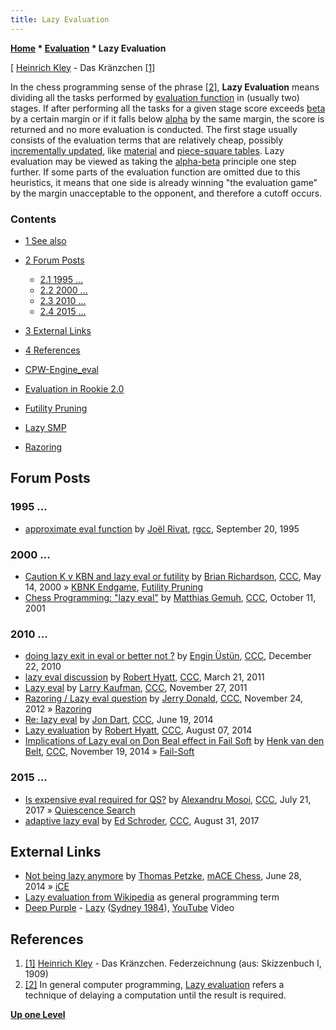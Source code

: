 ```yaml
---
title: Lazy Evaluation
---
```

**[Home](Home "Home") \* [Evaluation](Evaluation "Evaluation") \* Lazy Evaluation**



[ [Heinrich Kley](Category:Heinrich_Kley "Category:Heinrich Kley") - Das Kränzchen <a id="cite-note-1" href="#cite-ref-1">[1]</a>
  

In the chess programming sense of the phrase <a id="cite-note-2" href="#cite-ref-2">[2]</a>, **Lazy Evaluation** means dividing all the tasks performed by [evaluation function](Evaluation_Function "Evaluation Function") in (usually two) stages. If after performing all the tasks for a given stage score exceeds [beta](Beta "Beta") by a certain margin or if it falls below [alpha](Alpha "Alpha") by the same margin, the score is returned and no more evaluation is conducted. The first stage usually consists of the evaluation terms that are relatively cheap, possibly [incrementally updated](Incremental_Updates "Incremental Updates"), like [material](Material "Material") and [piece-square tables](Piece-Square_Tables "Piece-Square Tables"). Lazy evaluation may be viewed as taking the [alpha-beta](Alpha-Beta "Alpha-Beta") principle one step further. If some parts of the evaluation function are omitted due to this heuristics, it means that one side is already winning "the evaluation game" by the margin unacceptable to the opponent, and therefore a cutoff occurs. 



### Contents


* [1 See also](#see-also)
* [2 Forum Posts](#forum-posts)
	+ [2.1 1995 ...](#1995-...)
	+ [2.2 2000 ...](#2000-...)
	+ [2.3 2010 ...](#2010-...)
	+ [2.4 2015 ...](#2015-...)
* [3 External Links](#external-links)
* [4 References](#references)






* [CPW-Engine\_eval](CPW-Engine_eval "CPW-Engine eval")
* [Evaluation in Rookie 2.0](Rookie#Evaluation "Rookie")
* [Futility Pruning](Futility_Pruning "Futility Pruning")
* [Lazy SMP](Lazy_SMP "Lazy SMP")
* [Razoring](Razoring "Razoring")


## Forum Posts


### 1995 ...


* [approximate eval function](http://groups.google.com/group/rec.games.chess.computer/browse_frm/thread/12607986c47b8ef6) by [Joël Rivat](Jo%C3%ABl_Rivat "Joël Rivat"), [rgcc](Computer_Chess_Forums "Computer Chess Forums"), September 20, 1995


### 2000 ...


* [Caution K v KBN and lazy eval or futility](https://www.stmintz.com/ccc/index.php?id=110681) by [Brian Richardson](Brian_Richardson "Brian Richardson"), [CCC](CCC "CCC"), May 14, 2000 » [KBNK Endgame](KBNK_Endgame "KBNK Endgame"), [Futility Pruning](Futility_Pruning "Futility Pruning")
* [Chess Programming: "lazy eval"](https://www.stmintz.com/ccc/index.php?id=192813) by [Matthias Gemuh](Matthias_Gemuh "Matthias Gemuh"), [CCC](CCC "CCC"), October 11, 2001


### 2010 ...


* [doing lazy exit in eval or better not ?](http://www.talkchess.com/forum/viewtopic.php?t=37223) by [Engin Üstün](Engin_%C3%9Cst%C3%BCn "Engin Üstün"), [CCC](CCC "CCC"), December 22, 2010
* [lazy eval discussion](http://www.talkchess.com/forum/viewtopic.php?t=38499) by [Robert Hyatt](Robert_Hyatt "Robert Hyatt"), [CCC](CCC "CCC"), March 21, 2011
* [Lazy eval](http://www.talkchess.com/forum/viewtopic.php?t=41236) by [Larry Kaufman](Larry_Kaufman "Larry Kaufman"), [CCC](CCC "CCC"), November 27, 2011
* [Razoring / Lazy eval question](http://www.talkchess.com/forum/viewtopic.php?t=46130) by [Jerry Donald](index.php?title=Jerry_Donald&action=edit&redlink=1 "Jerry Donald (page does not exist)"), [CCC](CCC "CCC"), November 24, 2012 » [Razoring](Razoring "Razoring")
* [Re: lazy eval](http://www.talkchess.com/forum/viewtopic.php?t=52676&start=28) by [Jon Dart](Jon_Dart "Jon Dart"), [CCC](CCC "CCC"), June 19, 2014
* [Lazy evaluation](http://www.talkchess.com/forum/viewtopic.php?t=53199) by [Robert Hyatt](Robert_Hyatt "Robert Hyatt"), [CCC](CCC "CCC"), August 07, 2014
* [Implications of Lazy eval on Don Beal effect in Fail Soft](http://www.talkchess.com/forum/viewtopic.php?t=54387) by [Henk van den Belt](index.php?title=Henk_van_den_Belt&action=edit&redlink=1 "Henk van den Belt (page does not exist)"), [CCC](CCC "CCC"), November 19, 2014 » [Fail-Soft](Fail-Soft "Fail-Soft")


### 2015 ...


* [Is expensive eval required for QS?](http://www.talkchess.com/forum/viewtopic.php?t=64674) by [Alexandru Mosoi](Alexandru_Mosoi "Alexandru Mosoi"), [CCC](CCC "CCC"), July 21, 2017 » [Quiescence Search](Quiescence_Search "Quiescence Search")
* [adaptive lazy eval](http://www.talkchess.com/forum/viewtopic.php?t=65047) by [Ed Schroder](Ed_Schroder "Ed Schroder"), [CCC](CCC "CCC"), August 31, 2017


## External Links


* [Not being lazy anymore](http://macechess.blogspot.de/2014/06/not-being-lazy-anymore.html)  by [Thomas Petzke](Thomas_Petzke "Thomas Petzke"), [mACE Chess](http://macechess.blogspot.de/), June 28, 2014 » [iCE](ICE "ICE")
* [Lazy evaluation from Wikipedia](https://en.wikipedia.org/wiki/Lazy_evaluation) as general programming term
* [Deep Purple](Category:Deep_Purple "Category:Deep Purple") - [Lazy](https://en.wikipedia.org/wiki/Lazy_%28Deep_Purple_song%29) ([Sydney 1984](https://www.setlist.fm/setlist/deep-purple/1984/sydney-entertainment-centre-sydney-australia-4bde3f66.html)), [YouTube](https://en.wikipedia.org/wiki/YouTube) Video


 
## References


1. <a id="cite-ref-1" href="#cite-note-1">[1]</a> [Heinrich Kley](Category:Heinrich_Kley "Category:Heinrich Kley") - Das Kränzchen. Federzeichnung (aus: Skizzenbuch I, 1909)
2. <a id="cite-ref-2" href="#cite-note-2">[2]</a> In general computer programming, [Lazy evaluation](https://en.wikipedia.org/wiki/Lazy_evaluation) refers a technique of delaying a computation until the result is required.

**[Up one Level](Evaluation "Evaluation")**







 
